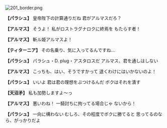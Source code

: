 
![201_border.png](../images/backgrounds/201_border.png)

**【パラシュ】**
皇帝陛下の計算通りだね
君がアルマスだろ？

**【アルマス】**
そうよ！
私がロストラグナロクに終焉を
もたらす者！

**【アルマス】**
斬ル姫アルマスよ！

**【ティターニア】**
その名乗り、気に入ってるんですね…

**【パラシュ】**
パラシュ・D. plug・アスタロスだ
アルマス、君を通しはしない

**【アルマス】**
こっちも、はい、そうですかって
退くわけにはいかないのよ！

**【パラシュ】**
いいよ
君は君の理想をぶつけるんだ
ボクはそれを潰す

**【天沼矛】**
私も加勢しますよ～っ

**【アルマス】**
悪いわね！
一騎討ちに拘ってる場合じゃ
ないから！

**【パラシュ】**
一向に構わない
むしろ、その程度でボクに勝てると
思ってるのなら、がっかりだよ